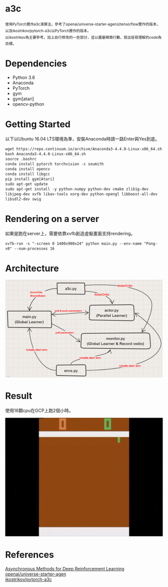# a3c

<sub>使用PyTorch實作a3c演算法，參考了openai/universe-starter-agen以tensorflow實作的版本，以及ikostrikov/pytorch-a3c以PyTorch實作的版本。  
以ikostrikov為主要參考，加上自行修改的一些部分，並以盡量精簡行數、寫出容易理解的code為目標。</sub>

# Dependencies

* Python 3.6
* Anaconda
* PyTorch
* gym
* gym[atari]
* opencv-python

# Getting Started

以下以Ubuntu 16.04 LTS環境為準，安裝Anaconda時請一路Enter與Yes到底。

```
wget https://repo.continuum.io/archive/Anaconda3-4.4.0-Linux-x86_64.sh
bash Anaconda3-4.4.0-Linux-x86_64.sh
source .bashrc
conda install pytorch torchvision -c soumith
conda install opencv
conda install libgcc
pip install gym[Atari]
sudo apt-get update
sudo apt-get install -y python-numpy python-dev cmake zlib1g-dev libjpeg-dev xvfb libav-tools xorg-dev python-opengl libboost-all-dev libsdl2-dev swig
```

# Rendering on a server

如果是跑在server上，需要依靠xvfb創造虛擬畫面支持rendering。

```
xvfb-run -s "-screen 0 1400x900x24" python main.py --env-name "Pong-v0" --num-processes 16
```

# Architecture

![](img/code-architecture.png)

# Result

使用16顆cpu在GCP上跑2個小時。

![](img/a3c-pong.gif)

# References

[Asynchronous Methods for Deep Reinforcement Learning](https://arxiv.org/abs/1602.01783)  
[openai/universe-starter-agen](https://github.com/openai/universe-starter-agent)  
[ikostrikov/pytorch-a3c](https://github.com/ikostrikov/pytorch-a3c)
